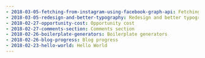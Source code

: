 ```yaml
---
- 2018-03-05-fetching-from-instagram-using-facebook-graph-api: Fetching from Instagram using Facebook Graph API
- 2018-03-05-redesign-and-better-typography: Redesign and better typography
- 2018-02-27-opportunity-cost: Opportunity cost
- 2018-02-27-comments-section: Comments section
- 2018-02-26-boilerplate-generators: Boilerplate generators
- 2018-02-26-blog-progress: Blog progress
- 2018-02-23-hello-world: Hello World
---
```

